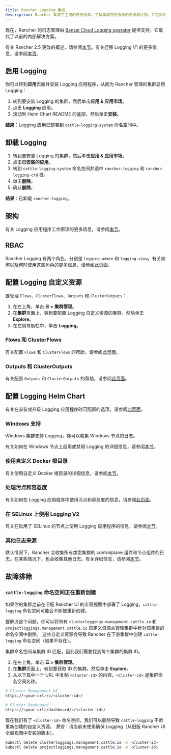 ```yaml
---
title: Rancher Logging 集成
description: Rancher 集成了主流的日志服务。了解集成日志服务的要求和优势，并在你的集群上启用 Logging。
---
```


现在，Rancher 的日志管理由 [Banzai Cloud Logging operator](https://banzaicloud.com/docs/one-eye/logging-operator/) 提供支持，它取代了以前的内部解决方案。

有关 Rancher 2.5 更改的概述，请参阅[本节](../explanations/integrations-in-rancher/logging/logging-architecture.md#rancher-2-5-变更)。有关迁移 Logging V1 的更多信息，请参阅[本页](../explanations/integrations-in-rancher/logging/migrate-to-rancher-v2.5+-logging.md)。


## 启用 Logging

你可以转到**应用**页面并安装 Logging 应用程序，从而为 Rancher 管理的集群启用 Logging：

1. 转到要安装 Logging 的集群，然后单击**应用 & 应用市场**。
1. 点击 **Logging** 应用。
1. 滚动到 Helm Chart README 的底部，然后单击**安装**。

**结果**：Logging 应用已部署到 `cattle-logging-system` 命名空间中。

## 卸载 Logging

1. 转到要安装 Logging 的集群，然后单击**应用 & 应用市场**。
1. 点击**已安装的应用**。
1. 转到 `cattle-logging-system` 命名空间并选中 `rancher-logging` 和 `rancher-logging-crd` 框。
1. 单击**删除**。
1. 确认**删除**。

**结果**：已卸载 `rancher-logging`。

## 架构

有关 Logging 应用程序工作原理的更多信息，请参阅[本节](../explanations/integrations-in-rancher/logging/logging-architecture.md)。



## RBAC

Rancher Logging 有两个角色，分别是 `logging-admin` 和 `logging-view`。有关如何以及何时使用这些角色的更多信息，请参阅[此页面](../explanations/integrations-in-rancher/logging/rbac-for-logging.md)。

## 配置 Logging 自定义资源

要管理 `Flows`、`ClusterFlows`、`Outputs` 和 `ClusterOutputs`：

1. 在左上角，单击 **☰ > 集群管理**。
1. 在**集群**页面上，转到要配置 Logging 自定义资源的集群，然后单击 **Explore**。
1. 在左侧导航栏中，单击 **Logging**。

### Flows 和 ClusterFlows

有关配置 `Flows` 和 `ClusterFlows` 的帮助，请参阅[此页面](../explanations/integrations-in-rancher/logging/custom-resource-configuration/flows-and-clusterflows.md)。

### Outputs 和 ClusterOutputs

有关配置 `Outputs` 和 `ClusterOutputs` 的帮助，请参阅[此页面](../explanations/integrations-in-rancher/logging/custom-resource-configuration/outputs-and-clusteroutputs.md)。

## 配置 Logging Helm Chart

有关在安装或升级 Logging 应用程序时可配置的选项，请参阅[此页面](../explanations/integrations-in-rancher/logging/logging-helm-chart-options.md)。

### Windows 支持

Windows 集群支持 Logging，你可以收集 Windows 节点的日志。

有关如何在 Windows 节点上启用或禁用 Logging 的详细信息，请参阅[本节](../explanations/integrations-in-rancher/logging/logging-helm-chart-options.md#启用/禁用-windows-节点-logging)。

### 使用自定义 Docker 根目录

有关使用自定义 Docker 根目录的详细信息，请参阅[本节](../explanations/integrations-in-rancher/logging/logging-helm-chart-options.md#使用自定义-docker-根目录)。


### 处理污点和容忍度

有关如何在 Logging 应用程序中使用污点和容忍度的信息，请参阅[此页面](../explanations/integrations-in-rancher/logging/taints-and-tolerations.md)。


### 在 SELinux 上使用 Logging V2

有关在启用了 SELinux 的节点上使用 Logging 应用程序的信息，请参阅[本节](../explanations/integrations-in-rancher/logging/logging-helm-chart-options.md#启用-logging-应用程序以使用-selinux)。

### 其他日志来源

默认情况下，Rancher 会收集所有类型集群的 controlplane 组件和节点组件的日志。在某些情况下，也会收集其他日志。有关详细信息，请参阅[本节](../explanations/integrations-in-rancher/logging/logging-helm-chart-options.md#其他日志来源)。


## 故障排除

### `cattle-logging` 命名空间正在重新创建

如果你的集群之前在旧版 Rancher UI 的全局视图中部署了 Logging，`cattle-logging` 命名空间可能会不断被重新创建。

要解决这个问题，你可以将所有 `clusterloggings.management.cattle.io` 和 `projectloggings.management.cattle.io` 自定义资源从管理集群中针对该集群的命名空间中删除。
这些自定义资源会导致 Rancher 在下游集群中创建 `cattle-logging` 命名空间（如果不存在）。

集群命名空间与集群 ID 匹配，因此我们需要找到每个集群的集群 ID。

1. 在左上角，单击 **☰ > 集群管理**。
1. 在**集群**页面上，转到要获取 ID 的集群，然后单击 **Explore**。
2. 从以下其中一个 URL 中复制 `<cluster-id>` 的内容。`<cluster-id>` 是集群命名空间名称。

```bash
# Cluster Management UI
https://<your-url>/c/<cluster-id>/

# Cluster Dashboard
https://<your-url>/dashboard/c/<cluster-id>/
```

现在我们有了 `<cluster-id>` 命名空间，我们可以删除导致 `cattle-logging` 不断重新创建的自定义资源。
*警告*：请当前未使用确保 Logging（从旧版 Rancher UI 全局视图中安装的版本）。

```bash
kubectl delete clusterloggings.management.cattle.io -n <cluster-id>
kubectl delete projectloggings.management.cattle.io -n <cluster-id>
```
